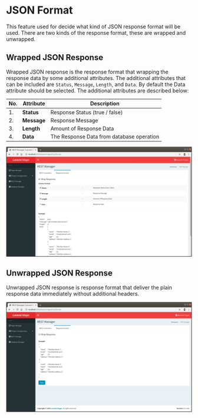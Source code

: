 # JSON Format
This feature used for decide what kind of JSON response format will be used. 
There are two kinds of the response format, these are wrapped and unwrapped.

## Wrapped JSON Response
Wrapped JSON response is the response format that wrapping the response data by some additional attributes.
The additional attributes that can be included are `Status`, `Message`, `Length`, and `Data`. 
By default the Data attribute should be selected. 
The additional attributes are described below:


No. | Attribute | Description
--- | --- | ---
1. | **Status** | Response Status (true / false)
2. | **Message** | Response Message
3. | **Length** | Amount of Response Data
4. | **Data** | The Response Data from database operation

 ![](../../_images/pages/rest_manager/wrapped.png)
 
## Unwrapped JSON Response
Unwrapped JSON response is response format that deliver the plain response data immediately without additional headers.

 ![](../../_images/pages/rest_manager/unwrapped.png)
 
